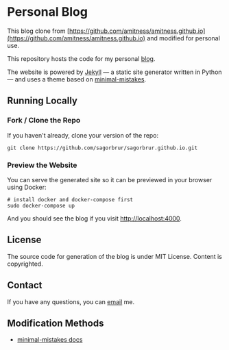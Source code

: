 # Personal Blog
This blog clone from [https://github.com/amitness/amitness.github.io](https://github.com/amitness/amitness.github.io) and modified for personal use.

This repository hosts the code for my personal [blog](https://sagorbrur.github.io).

The website is powered by [Jekyll](https://jekyllrb.com) — a static site generator written in Python — and uses a theme based on [minimal-mistakes](https://mmistakes.github.io/minimal-mistakes).


## Running Locally

### Fork / Clone the Repo

If you haven't already, clone your version of the repo:

```shell
git clone https://github.com/sagorbrur/sagorbrur.github.io.git
```

### Preview the Website
You can serve the generated site so it can be previewed in your browser using Docker:
```
# install docker and docker-compose first
sudo docker-compose up
```

And you should see the blog if you visit [http://localhost:4000](http://localhost:4000).

<!-- ## Hosting

This blog is hosted by [GitHub Pages](https://pages.github.com/) and uses [CloudFlare](https://www.cloudflare.com) for CDN and HTTPS. -->

## License
The source code for generation of the blog is under MIT License. Content is copyrighted.

## Contact

If you have any questions, you can [email](mailto:brursagor@gmail.com) me.

## Modification Methods
- [minimal-mistakes docs](https://mmistakes.github.io/minimal-mistakes/docs/quick-start-guide/)